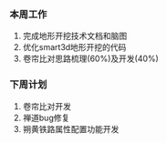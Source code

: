 ### 本周工作

1. 完成地形开挖技术文档和脑图
2. 优化smart3d地形开挖的代码
3. 卷帘比对思路梳理(60%)及开发(40%)

### 下周计划

1. 卷帘比对开发
2. 禅道bug修复
3. 朔黄铁路属性配置功能开发
